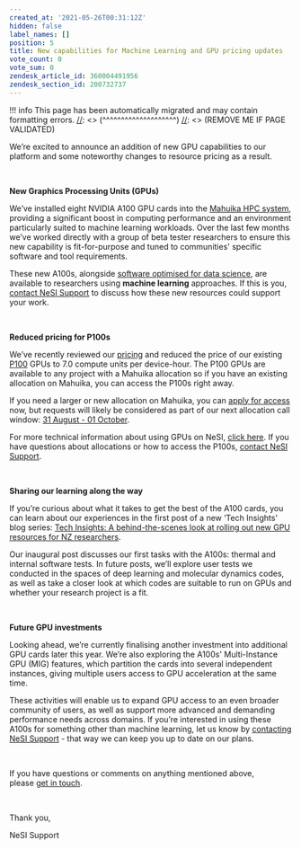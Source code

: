 ```yaml
---
created_at: '2021-05-26T00:31:12Z'
hidden: false
label_names: []
position: 5
title: New capabilities for Machine Learning and GPU pricing updates
vote_count: 0
vote_sum: 0
zendesk_article_id: 360004491956
zendesk_section_id: 200732737
---
```



[//]: <> (REMOVE ME IF PAGE VALIDATED)
[//]: <> (vvvvvvvvvvvvvvvvvvvv)
!!! info
    This page has been automatically migrated and may contain formatting errors.
[//]: <> (^^^^^^^^^^^^^^^^^^^^)
[//]: <> (REMOVE ME IF PAGE VALIDATED)
<p data-pm-slice="1 1 []">We’re excited to announce an addition of new GPU capabilities to our platform and some noteworthy changes to resource pricing as a result.</p>
<p data-pm-slice="1 1 []"> </p>
<p><strong>New Graphics Processing Units (GPUs)</strong></p>
<p>We’ve installed eight NVIDIA A100 GPU cards into the <a href="https://support.nesi.org.nz/hc/en-gb/articles/360000163575-Mahuika" target="_blank" rel="noopener">Mahuika HPC system</a>, providing a significant boost in computing performance and an environment particularly suited to machine learning workloads. Over the last few months we’ve worked directly with a group of beta tester researchers to ensure this new capability is fit-for-purpose and tuned to communities' specific software and tool requirements. </p>
<p><span class="fabric-editor-annotation" data-mark-type="annotation" data-mark-annotation-type="inlineComment" data-id="11fb2a95-f615-44ef-94d4-233f43bf06ea">These new A100s, alongside </span><a href="https://support.nesi.org.nz/hc/en-gb/articles/360004558895-What-software-environments-on-NeSI-are-optimised-for-Machine-Learning-approaches-"><span class="fabric-editor-annotation" data-mark-type="annotation" data-mark-annotation-type="inlineComment" data-id="11fb2a95-f615-44ef-94d4-233f43bf06ea">software optimised for data science</span></a><span class="fabric-editor-annotation" data-mark-type="annotation" data-mark-annotation-type="inlineComment" data-id="11fb2a95-f615-44ef-94d4-233f43bf06ea">, are available to researchers using </span><strong><span class="fabric-editor-annotation" data-mark-type="annotation" data-mark-annotation-type="inlineComment" data-id="11fb2a95-f615-44ef-94d4-233f43bf06ea">machine learning</span></strong><span class="fabric-editor-annotation" data-mark-type="annotation" data-mark-annotation-type="inlineComment" data-id="11fb2a95-f615-44ef-94d4-233f43bf06ea"> approaches. If this is you, </span><a href="mailto:https://support.nesi.org.nz/hc/en-gb/requests/new"><span class="fabric-editor-annotation" data-mark-type="annotation" data-mark-annotation-type="inlineComment" data-id="11fb2a95-f615-44ef-94d4-233f43bf06ea">contact NeSI Support</span></a><span class="fabric-editor-annotation" data-mark-type="annotation" data-mark-annotation-type="inlineComment" data-id="11fb2a95-f615-44ef-94d4-233f43bf06ea"> to discuss how these new resources could support your work.</span> </p>
<p> </p>
<p><strong>Reduced pricing for P100s</strong></p>
<p>We’ve recently reviewed our <a href="https://support.nesi.org.nz/hc/en-gb/articles/360001385735-What-is-an-allocation-">pricing</a> and reduced the price of our existing <a href="https://www.nvidia.com/en-us/data-center/tesla-p100/">P100</a> GPUs to 7.0 compute units per device-hour. The P100 GPUs are available to any project with a Mahuika allocation so if you have an existing allocation on Mahuika, you can access the P100s right away.</p>
<p>If you need a larger or new allocation on Mahuika, you can <a href="https://www.nesi.org.nz/services/applyforaccess">apply for access</a> now, but requests will likely be considered as part of our next allocation call window: <a href="https://www.nesi.org.nz/services/high-performance-computing-and-analytics/guidelines/allocations-allocation-classes-review#window"><span class="fabric-editor-annotation" data-mark-type="annotation" data-mark-annotation-type="inlineComment" data-id="002aaecf-7fd3-4a49-846d-50a7a88096a6">31 August - 01 October</span></a>.</p>
<p><span class="fabric-editor-annotation" data-mark-type="annotation" data-mark-annotation-type="inlineComment" data-id="27b58294-6e03-46a6-921a-0652d7a5b841">For more technical information</span> about using GPUs on NeSI, <a href="https://support.nesi.org.nz/hc/en-gb/articles/360001471955">click here</a>. If you have questions about allocations or how to access the P100s, <a href="mailto:https://support.nesi.org.nz/hc/en-gb/requests/new">contact NeSI Support</a>.</p>
<p> </p>
<p><strong>Sharing our learning along the way</strong></p>
<p>If you’re curious about what it takes to get the best of the A100 cards, you can learn about our experiences in the first post of a new ‘Tech Insights' blog series: <a href="https://www.nesi.org.nz/case-studies/tech-insights-behind-scenes-look-rolling-out-new-gpu-resources-nz-researchers">Tech Insights: A behind-the-scenes look at rolling out new GPU resources for NZ researchers</a>.</p>
<p>Our inaugural post discusses our first tasks with the A100s: thermal and internal software tests. In future posts, we’ll explore user tests we conducted in the spaces of deep learning and molecular dynamics codes, as well as take a closer look at which codes are suitable to run on GPUs and whether your research project is a fit.</p>
<p> </p>
<p><strong>Future GPU investments</strong></p>
<p>Looking ahead, we’re currently finalising another investment into additional GPU cards later this year. We’re also exploring the A100s' Multi-Instance GPU (MIG) features, which partition the cards into several independent instances, giving multiple users access to GPU acceleration at the same time.</p>
<p>These activities will enable us to expand GPU access to an even broader community of users, as well as support more advanced and demanding performance needs across domains. <span class="fabric-editor-annotation" data-mark-type="annotation" data-mark-annotation-type="inlineComment" data-id="d92de427-dd8f-4965-a484-8faf3deebc67">If you’re interested in using these A100s for something other than machine learning, let us know by </span><a href="mailto:https://support.nesi.org.nz/hc/en-gb/requests/new"><span class="fabric-editor-annotation" data-mark-type="annotation" data-mark-annotation-type="inlineComment" data-id="d92de427-dd8f-4965-a484-8faf3deebc67">contacting NeSI Support</span></a><span class="fabric-editor-annotation" data-mark-type="annotation" data-mark-annotation-type="inlineComment" data-id="d92de427-dd8f-4965-a484-8faf3deebc67"> - that way we can keep you up to date on our plans. </span></p>
<p> </p>
<p>If you have questions or comments on anything mentioned above, please <a href="https://support.nesi.org.nz/hc/en-gb/requests/new">get in touch</a>.</p>
<p> </p>
<p>Thank you,</p>
<p>NeSI Support</p>
